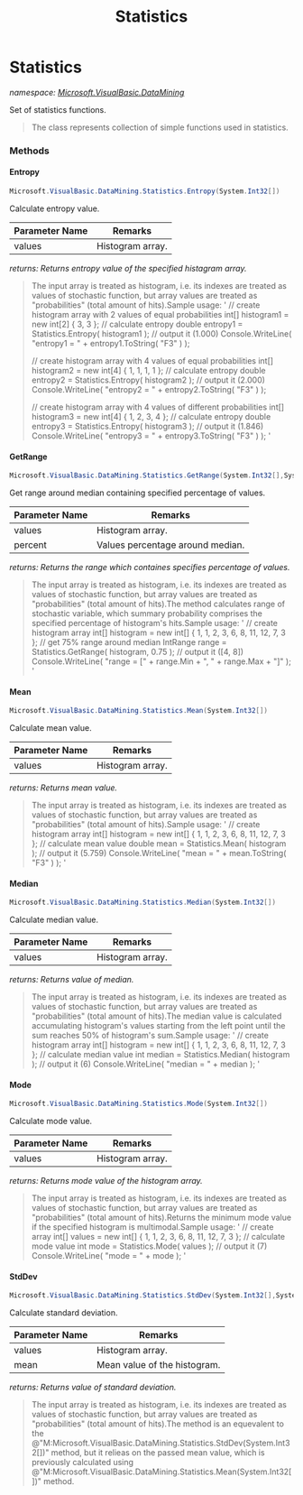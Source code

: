 ﻿---
title: Statistics
---

# Statistics
_namespace: [Microsoft.VisualBasic.DataMining](N-Microsoft.VisualBasic.DataMining.html)_

Set of statistics functions.

> The class represents collection of simple functions used
>  in statistics.


### Methods

#### Entropy
```csharp
Microsoft.VisualBasic.DataMining.Statistics.Entropy(System.Int32[])
```
Calculate entropy value.

|Parameter Name|Remarks|
|--------------|-------|
|values|Histogram array.|

_returns: Returns entropy value of the specified histagram array._
> The input array is treated as histogram, i.e. its
>  indexes are treated as values of stochastic function, but
>  array values are treated as "probabilities" (total amount of
>  hits).Sample usage:
>  '
>  // create histogram array with 2 values of equal probabilities
>  int[] histogram1 = new int[2] { 3, 3 };
>  // calculate entropy
>  double entropy1 = Statistics.Entropy( histogram1 );
>  // output it (1.000)
>  Console.WriteLine( "entropy1 = " + entropy1.ToString( "F3" ) );
>  
>  // create histogram array with 4 values of equal probabilities
>  int[] histogram2 = new int[4] { 1, 1, 1, 1 };
>  // calculate entropy
>  double entropy2 = Statistics.Entropy( histogram2 );
>  // output it (2.000)
>  Console.WriteLine( "entropy2 = " + entropy2.ToString( "F3" ) );
>  
>  // create histogram array with 4 values of different probabilities
>  int[] histogram3 = new int[4] { 1, 2, 3, 4 };
>  // calculate entropy
>  double entropy3 = Statistics.Entropy( histogram3 );
>  // output it (1.846)
>  Console.WriteLine( "entropy3 = " + entropy3.ToString( "F3" ) );
>  '
>  

#### GetRange
```csharp
Microsoft.VisualBasic.DataMining.Statistics.GetRange(System.Int32[],System.Double)
```
Get range around median containing specified percentage of values.

|Parameter Name|Remarks|
|--------------|-------|
|values|Histogram array.|
|percent|Values percentage around median.|

_returns: Returns the range which containes specifies percentage
 of values._
> The input array is treated as histogram, i.e. its
>  indexes are treated as values of stochastic function, but
>  array values are treated as "probabilities" (total amount of
>  hits).The method calculates range of stochastic variable, which summary probability
>  comprises the specified percentage of histogram's hits.Sample usage:
>  '
>  // create histogram array
>  int[] histogram = new int[] { 1, 1, 2, 3, 6, 8, 11, 12, 7, 3 };
>  // get 75% range around median
>  IntRange range = Statistics.GetRange( histogram, 0.75 );
>  // output it ([4, 8])
>  Console.WriteLine( "range = [" + range.Min + ", " + range.Max + "]" );
>  '
>  

#### Mean
```csharp
Microsoft.VisualBasic.DataMining.Statistics.Mean(System.Int32[])
```
Calculate mean value.

|Parameter Name|Remarks|
|--------------|-------|
|values|Histogram array.|

_returns: Returns mean value._
> The input array is treated as histogram, i.e. its
>  indexes are treated as values of stochastic function, but
>  array values are treated as "probabilities" (total amount of
>  hits).Sample usage:
>  '
>  // create histogram array
>  int[] histogram = new int[] { 1, 1, 2, 3, 6, 8, 11, 12, 7, 3 };
>  // calculate mean value
>  double mean = Statistics.Mean( histogram );
>  // output it (5.759)
>  Console.WriteLine( "mean = " + mean.ToString( "F3" ) );
>  '
>  

#### Median
```csharp
Microsoft.VisualBasic.DataMining.Statistics.Median(System.Int32[])
```
Calculate median value.

|Parameter Name|Remarks|
|--------------|-------|
|values|Histogram array.|

_returns: Returns value of median._
> The input array is treated as histogram, i.e. its
>  indexes are treated as values of stochastic function, but
>  array values are treated as "probabilities" (total amount of
>  hits).The median value is calculated accumulating histogram's
>  values starting from the left point until the sum reaches 50% of
>  histogram's sum.Sample usage:
>  '
>  // create histogram array
>  int[] histogram = new int[] { 1, 1, 2, 3, 6, 8, 11, 12, 7, 3 };
>  // calculate median value
>  int median = Statistics.Median( histogram );
>  // output it (6)
>  Console.WriteLine( "median = " + median );
>  '
>  

#### Mode
```csharp
Microsoft.VisualBasic.DataMining.Statistics.Mode(System.Int32[])
```
Calculate mode value.

|Parameter Name|Remarks|
|--------------|-------|
|values|Histogram array.|

_returns: Returns mode value of the histogram array._
> The input array is treated as histogram, i.e. its
>  indexes are treated as values of stochastic function, but
>  array values are treated as "probabilities" (total amount of
>  hits).Returns the minimum mode value if the specified histogram is multimodal.Sample usage:
>  '
>  // create array
>  int[] values = new int[] { 1, 1, 2, 3, 6, 8, 11, 12, 7, 3 };
>  // calculate mode value
>  int mode = Statistics.Mode( values );
>  // output it (7)
>  Console.WriteLine( "mode = " + mode );
>  '
>  

#### StdDev
```csharp
Microsoft.VisualBasic.DataMining.Statistics.StdDev(System.Int32[],System.Double)
```
Calculate standard deviation.

|Parameter Name|Remarks|
|--------------|-------|
|values|Histogram array.|
|mean|Mean value of the histogram.|

_returns: Returns value of standard deviation._
> The input array is treated as histogram, i.e. its
>  indexes are treated as values of stochastic function, but
>  array values are treated as "probabilities" (total amount of
>  hits).The method is an equevalent to the @"M:Microsoft.VisualBasic.DataMining.Statistics.StdDev(System.Int32[])" method,
>  but it relieas on the passed mean value, which is previously calculated
>  using @"M:Microsoft.VisualBasic.DataMining.Statistics.Mean(System.Int32[])" method.


